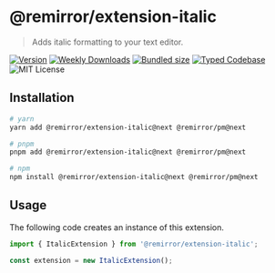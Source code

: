 # @remirror/extension-italic

> Adds italic formatting to your text editor.

[![Version][version]][npm] [![Weekly Downloads][downloads-badge]][npm] [![Bundled size][size-badge]][size] [![Typed Codebase][typescript]](./src/index.ts) ![MIT License][license]

[version]: https://flat.badgen.net/npm/v/@remirror/extension-italic
[npm]: https://npmjs.com/package/@remirror/extension-italic
[license]: https://flat.badgen.net/badge/license/MIT/purple
[size]: https://bundlephobia.com/result?p=@remirror/extension-italic
[size-badge]: https://flat.badgen.net/bundlephobia/minzip/@remirror/extension-italic
[typescript]: https://flat.badgen.net/badge/icon/TypeScript?icon=typescript&label
[downloads-badge]: https://badgen.net/npm/dw/@remirror/extension-italic/red?icon=npm

## Installation

```bash
# yarn
yarn add @remirror/extension-italic@next @remirror/pm@next

# pnpm
pnpm add @remirror/extension-italic@next @remirror/pm@next

# npm
npm install @remirror/extension-italic@next @remirror/pm@next
```

## Usage

The following code creates an instance of this extension.

```ts
import { ItalicExtension } from '@remirror/extension-italic';

const extension = new ItalicExtension();
```
